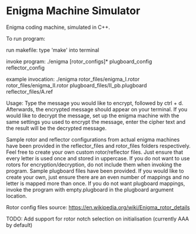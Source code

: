 # Enigma Machine Simulator
Enigma coding machine, simulated in C++.

To run program:

run makefile: type 'make' into terminal


invoke program:
./enigma [rotor_configs]* plugboard_config reflector_config

example invocation:
./enigma rotor_files/enigma_I.rotor rotor_files/enigma_II.rotor plugboard_files/II_pb.plugboard reflector_files/A.ref


Usage:
Type the message you would like to encrypt, followed by ctrl + d. Afterwards, the encrypted message should appear on your terminal. If you would like to decrypt the message, set up the enigma machine with the same settings you used to encrypt the message, enter the cipher text and the result will be the decrypted message. 

Sample rotor and reflector configurations from actual enigma machines have been provided in the reflector_files and rotor_files folders respectively. Feel free to create your own custom rotor/reflector files. Just ensure that every letter is used once and stored in uppercase. If you do not want to use rotors for encryption/decryption, do not include them when invoking the program. Sample plugboard files have been provided. If you would like to create your own, just ensure there are an even number of mappings and no letter is mapped more than once. If you do not want plugboard mappings, invoke the program with empty.plugboard in the plugboard argument location.

Rotor config files source: https://en.wikipedia.org/wiki/Enigma_rotor_details

TODO:
Add support for rotor notch selection on initialisation (currently AAA by default)

